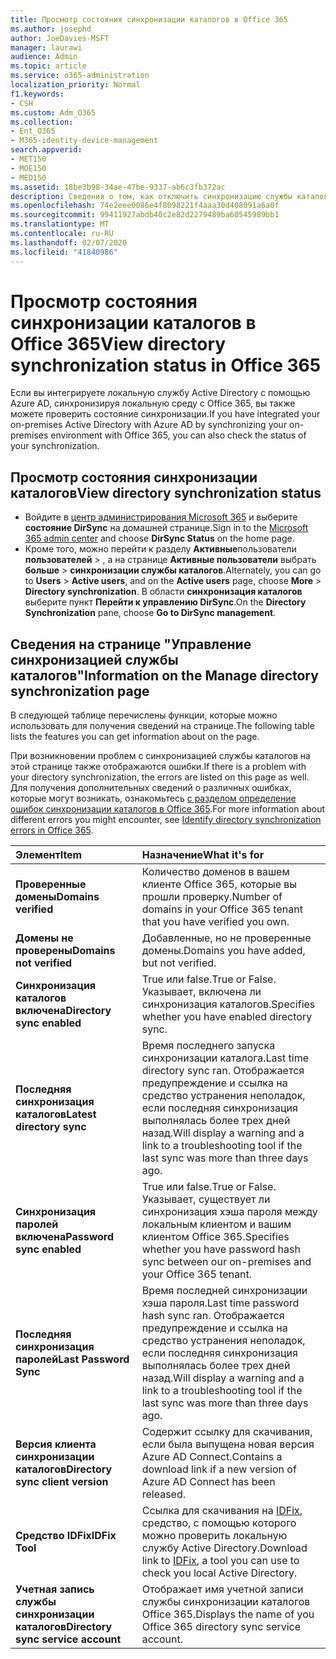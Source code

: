 ```yaml
---
title: Просмотр состояния синхронизации каталогов в Office 365
ms.author: josephd
author: JoeDavies-MSFT
manager: laurawi
audience: Admin
ms.topic: article
ms.service: o365-administration
localization_priority: Normal
f1.keywords:
- CSH
ms.custom: Adm_O365
ms.collection:
- Ent_O365
- M365-identity-device-management
search.appverid:
- MET150
- MOE150
- MED150
ms.assetid: 18be3b98-34ae-47be-9337-ab6c3fb372ac
description: Сведения о том, как отключить синхронизацию службы каталогов. Вы также можете просмотреть его состояние.
ms.openlocfilehash: 74e2eee0086e4f8098221f4aaa30d408091a6a0f
ms.sourcegitcommit: 99411927abdb40c2e82d2279489ba60545989bb1
ms.translationtype: MT
ms.contentlocale: ru-RU
ms.lasthandoff: 02/07/2020
ms.locfileid: "41840986"
---
```

# <a name="view-directory-synchronization-status-in-office-365"></a><span data-ttu-id="b90aa-104">Просмотр состояния синхронизации каталогов в Office 365</span><span class="sxs-lookup"><span data-stu-id="b90aa-104">View directory synchronization status in Office 365</span></span>

<span data-ttu-id="b90aa-105">Если вы интегрируете локальную службу Active Directory с помощью Azure AD, синхронизируя локальную среду с Office 365, вы также можете проверить состояние синхронизации.</span><span class="sxs-lookup"><span data-stu-id="b90aa-105">If you have integrated your on-premises Active Directory with Azure AD by synchronizing your on-premises environment with Office 365, you can also check the status of your synchronization.</span></span>
  
## <a name="view-directory-synchronization-status"></a><span data-ttu-id="b90aa-106">Просмотр состояния синхронизации каталогов</span><span class="sxs-lookup"><span data-stu-id="b90aa-106">View directory synchronization status</span></span>

- <span data-ttu-id="b90aa-107">Войдите в [центр администрирования Microsoft 365](https://admin.microsoft.com) и выберите **состояние DirSync** на домашней странице.</span><span class="sxs-lookup"><span data-stu-id="b90aa-107">Sign in to the [Microsoft 365 admin center](https://admin.microsoft.com) and choose **DirSync Status** on the home page.</span></span>
- <span data-ttu-id="b90aa-108">Кроме того, можно перейти к разделу **Активные**пользователи **пользователей** \> , а на странице **Активные пользователи** выбрать **больше** \> **синхронизации службы каталогов**.</span><span class="sxs-lookup"><span data-stu-id="b90aa-108">Alternately, you can go to **Users** \> **Active users**, and on the **Active users** page, choose **More** \> **Directory synchronization**.</span></span> <span data-ttu-id="b90aa-109">В области **синхронизация каталогов** выберите пункт **Перейти к управлению DirSync**.</span><span class="sxs-lookup"><span data-stu-id="b90aa-109">On the **Directory Synchronization** pane, choose **Go to DirSync management**.</span></span>

## <a name="information-on-the-manage-directory-synchronization-page"></a><span data-ttu-id="b90aa-110">Сведения на странице "Управление синхронизацией службы каталогов"</span><span class="sxs-lookup"><span data-stu-id="b90aa-110">Information on the Manage directory synchronization page</span></span>

<span data-ttu-id="b90aa-111">В следующей таблице перечислены функции, которые можно использовать для получения сведений на странице.</span><span class="sxs-lookup"><span data-stu-id="b90aa-111">The following table lists the features you can get information about on the page.</span></span>
  
<span data-ttu-id="b90aa-112">При возникновении проблем с синхронизацией службы каталогов на этой странице также отображаются ошибки.</span><span class="sxs-lookup"><span data-stu-id="b90aa-112">If there is a problem with your directory synchronization, the errors are listed on this page as well.</span></span> <span data-ttu-id="b90aa-113">Для получения дополнительных сведений о различных ошибках, которые могут возникать, ознакомьтесь [с разделом определение ошибок синхронизации каталогов в Office 365](identify-directory-synchronization-errors.md).</span><span class="sxs-lookup"><span data-stu-id="b90aa-113">For more information about different errors you might encounter, see [Identify directory synchronization errors in Office 365](identify-directory-synchronization-errors.md).</span></span>
  
|<span data-ttu-id="b90aa-114">**Элемент**</span><span class="sxs-lookup"><span data-stu-id="b90aa-114">**Item**</span></span>|<span data-ttu-id="b90aa-115">**Назначение**</span><span class="sxs-lookup"><span data-stu-id="b90aa-115">**What it's for**</span></span>|
|:-----|:-----|
|<span data-ttu-id="b90aa-116">**Проверенные домены**</span><span class="sxs-lookup"><span data-stu-id="b90aa-116">**Domains verified**</span></span> | <span data-ttu-id="b90aa-117">Количество доменов в вашем клиенте Office 365, которые вы прошли проверку.</span><span class="sxs-lookup"><span data-stu-id="b90aa-117">Number of domains in your Office 365 tenant that you have verified you own.</span></span> |
|<span data-ttu-id="b90aa-118">**Домены не проверены**</span><span class="sxs-lookup"><span data-stu-id="b90aa-118">**Domains not verified**</span></span> | <span data-ttu-id="b90aa-119">Добавленные, но не проверенные домены.</span><span class="sxs-lookup"><span data-stu-id="b90aa-119">Domains you have added, but not verified.</span></span> |
|<span data-ttu-id="b90aa-120">**Синхронизация каталогов включена**</span><span class="sxs-lookup"><span data-stu-id="b90aa-120">**Directory sync enabled**</span></span> |<span data-ttu-id="b90aa-121">True или false.</span><span class="sxs-lookup"><span data-stu-id="b90aa-121">True or False.</span></span> <span data-ttu-id="b90aa-122">Указывает, включена ли синхронизация каталогов.</span><span class="sxs-lookup"><span data-stu-id="b90aa-122">Specifies whether you have enabled directory sync.</span></span> |
|<span data-ttu-id="b90aa-123">**Последняя синхронизация каталогов**</span><span class="sxs-lookup"><span data-stu-id="b90aa-123">**Latest directory sync**</span></span> | <span data-ttu-id="b90aa-124">Время последнего запуска синхронизации каталога.</span><span class="sxs-lookup"><span data-stu-id="b90aa-124">Last time directory sync ran.</span></span> <span data-ttu-id="b90aa-125">Отображается предупреждение и ссылка на средство устранения неполадок, если последняя синхронизация выполнялась более трех дней назад.</span><span class="sxs-lookup"><span data-stu-id="b90aa-125">Will display a warning and a link to a troubleshooting tool if the last sync was more than three days ago.</span></span> |
|<span data-ttu-id="b90aa-126">**Синхронизация паролей включена**</span><span class="sxs-lookup"><span data-stu-id="b90aa-126">**Password sync enabled**</span></span> | <span data-ttu-id="b90aa-127">True или false.</span><span class="sxs-lookup"><span data-stu-id="b90aa-127">True or False.</span></span> <span data-ttu-id="b90aa-128">Указывает, существует ли синхронизация хэша пароля между локальным клиентом и вашим клиентом Office 365.</span><span class="sxs-lookup"><span data-stu-id="b90aa-128">Specifies whether you have password hash sync between our on-premises and your Office 365 tenant.</span></span> |
|<span data-ttu-id="b90aa-129">**Последняя синхронизация паролей**</span><span class="sxs-lookup"><span data-stu-id="b90aa-129">**Last Password Sync**</span></span> | <span data-ttu-id="b90aa-130">Время последней синхронизации хэша пароля.</span><span class="sxs-lookup"><span data-stu-id="b90aa-130">Last time password hash sync ran.</span></span> <span data-ttu-id="b90aa-131">Отображается предупреждение и ссылка на средство устранения неполадок, если последняя синхронизация выполнялась более трех дней назад.</span><span class="sxs-lookup"><span data-stu-id="b90aa-131">Will display a warning and a link to a troubleshooting tool if the last sync was more than three days ago.</span></span> |
|<span data-ttu-id="b90aa-132">**Версия клиента синхронизации каталогов**</span><span class="sxs-lookup"><span data-stu-id="b90aa-132">**Directory sync client version**</span></span> | <span data-ttu-id="b90aa-133">Содержит ссылку для скачивания, если была выпущена новая версия Azure AD Connect.</span><span class="sxs-lookup"><span data-stu-id="b90aa-133">Contains a download link if a new version of Azure AD Connect has been released.</span></span> |
|<span data-ttu-id="b90aa-134">**Средство IDFix**</span><span class="sxs-lookup"><span data-stu-id="b90aa-134">**IDFix Tool**</span></span> | <span data-ttu-id="b90aa-135">Ссылка для скачивания на [IDFix](install-and-run-idfix.md), средство, с помощью которого можно проверить локальную службу Active Directory.</span><span class="sxs-lookup"><span data-stu-id="b90aa-135">Download link to [IDFix](install-and-run-idfix.md), a tool you can use to check you local Active Directory.</span></span> |
|<span data-ttu-id="b90aa-136">**Учетная запись службы синхронизации каталогов**</span><span class="sxs-lookup"><span data-stu-id="b90aa-136">**Directory sync service account**</span></span> | <span data-ttu-id="b90aa-137">Отображает имя учетной записи службы синхронизации каталогов Office 365.</span><span class="sxs-lookup"><span data-stu-id="b90aa-137">Displays the name of you Office 365 directory sync service account.</span></span> |